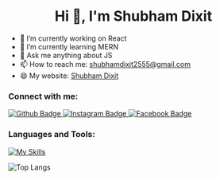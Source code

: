  <h1 align="center">Hi 👋, I'm Shubham Dixit</h1>

- 🔭 I’m currently working on React
- 🌱 I’m currently learning MERN
- 💬 Ask me anything about JS
- 📫 How to reach me: shubhamdixit2555@gmail.com
- 😄 My website: [Shubham Dixit](https://shubhamdixit.netlify.app/)
  
### Connect with me:
<div id="badges">
  <a href="https://github.com/shubhamdixit2555">
    <img src="https://img.shields.io/badge/Github-white?style=for-the-badge&logo=Github&logoColor=black" alt="Github Badge"/>
  </a>
   <a href="https://www.instagram.com/mr_shubham_dixit/">
    <img src="https://img.shields.io/badge/Instagram-purple?style=for-the-badge&logo=instagram&logoColor=white" alt="Instagram Badge"/>
  </a>
   <a href="https://www.linkedin.com/in/shubham-dixit-046292281/">
    <img src="https://img.shields.io/badge/linkedin-blue?style=for-the-badge&logo=linkedin&logoColor=white" alt="Facebook Badge"/>
  </a>
</div>

### Languages and Tools:
[![My Skills](https://skillicons.dev/icons?i=github,git,figma,bootstrap,tailwind,html,css,js,react,python,&perline=5)](https://skillicons.dev)

![Top Langs](https://github-readme-stats.vercel.app/api/top-langs/?username=shubhamdixit2555&theme=dark)
